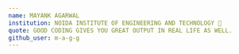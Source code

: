 ```yaml
---
name: MAYANK AGARWAL
institution: NOIDA INSTITUTE OF ENGINEERING AND TECHNOLOGY 🚩
quote: GOOD CODING GIVES YOU GREAT OUTPUT IN REAL LIFE AS WELL.
github_user: m-a-g-g
---
```


